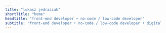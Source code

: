 ```yaml
---
title: "lukasz jedrasiak"
shortTitle: "home"
headtitle: "front-end developer • no-code / low-code developer"
subtitle: "front-end developer • no-code / low-code developer • digital marketing specialist • ai developer"
---
```

